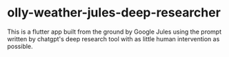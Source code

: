 # olly-weather-jules-deep-researcher
This is a flutter app built from the ground by Google Jules using the prompt written by chatgpt's deep research tool with as little human intervention as possible.
